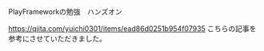 PlayFrameworkの勉強　ハンズオン

https://qiita.com/yuichi0301/items/ead86d0251b954f07935
こちらの記事を参考にさせていただきました。